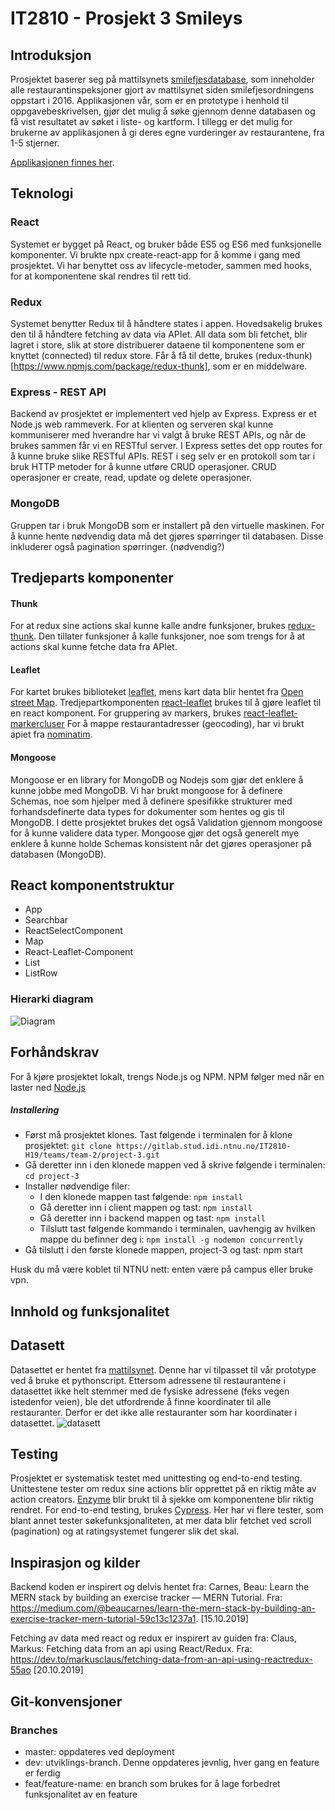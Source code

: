 # **IT2810 - Prosjekt 3 Smileys**

## Introduksjon
Prosjektet baserer seg på mattilsynets [smilefjesdatabase](https://data.norge.no/data/mattilsynet/smilefjestilsyn-p%C3%A5-serveringssteder), som inneholder alle restaurantinspeksjoner gjort av mattilsynet siden smilefjesordningens oppstart i 2016. Applikasjonen vår, som er en prototype i henhold til oppgavebeskrivelsen, gjør det mulig å søke gjennom denne databasen og få vist resultatet av søket i liste- og kartform. I tillegg er det mulig for brukerne av applikasjonen å gi deres egne vurderinger av restaurantene, fra 1-5 stjerner. 

[Applikasjonen finnes her](http://it2810-02.idi.ntnu.no/prosjekt3/).
## Teknologi


### React
Systemet er bygget på React, og bruker både ES5 og ES6 med funksjonelle komponenter. Vi brukte npx create-react-app for å komme i gang med prosjektet. Vi har benyttet oss av lifecycle-metoder, sammen med hooks, for at komponentene skal rendres til rett tid. 

### Redux
Systemet benytter Redux til å håndtere states i appen. Hovedsakelig brukes den til å håndtere fetching av data via APIet. All data som bli fetchet, blir lagret i store, slik at store distribuerer dataene til komponentene som er knyttet (connected) til redux store. Får å få til dette, brukes (redux-thunk)[https://www.npmjs.com/package/redux-thunk], som er en middelware.

### Express - REST API
Backend av prosjektet er implementert ved hjelp av Express. Express er et Node.js web rammeverk. For at klienten og serveren skal kunne kommuniserer med hverandre har vi valgt å bruke REST APIs, og når de brukes sammen får vi en RESTful server. I Express settes det opp routes for å kunne bruke slike RESTful APIs. REST i seg selv er en protokoll som tar i bruk HTTP metoder for å kunne utføre CRUD operasjoner. CRUD operasjoner er create, read, update og delete operasjoner. 

### MongoDB
Gruppen tar i bruk MongoDB som er installert på den virtuelle maskinen. For å kunne hente nødvendig data må det gjøres spørringer til databasen. Disse inkluderer også pagination spørringer. (nødvendig?)

## Tredjeparts komponenter

#### Thunk
For at redux sine actions skal kunne kalle andre funksjoner, brukes [redux-thunk](https://www.npmjs.com/package/redux-thunk). Den tillater funksjoner å kalle funksjoner, noe som trengs for å at actions skal kunne fetche data fra APIet.


#### Leaflet
For kartet brukes biblioteket [leaflet](https://leafletjs.com/), mens kart data blir hentet fra [Open street Map](https://www.openstreetmap.org/). Tredjepartkomponenten [react-leaflet](https://react-leaflet.js.org/) brukes til å  gjøre leaflet til en react komponent. For gruppering av markers, brukes [react-leaflet-markercluser](https://www.npmjs.com/package/react-leaflet-markercluster)
For å mappe restaurantadresser (geocoding), har vi brukt apiet fra [nominatim](https://nominatim.org).

#### Mongoose
Mongoose er en library for MongoDB og Nodejs som gjør det enklere å kunne jobbe med MongoDB. Vi har brukt mongoose for å definere Schemas, noe som hjelper med å definere spesifikke strukturer med forhandsdefinerte data types for dokumenter som hentes og gis til MongoDB. I dette prosjektet brukes det også Validation gjennom mongoose for å kunne validere data typer. Mongoose gjør det også generelt mye enklere å kunne holde Schemas konsistent når det gjøres operasjoner på databasen (MongoDB). 

## React komponentstruktur
*  App
*  Searchbar
*  ReactSelectComponent
*  Map
*  React-Leaflet-Component
*  List
*  ListRow

### Hierarki diagram
![Diagram](/uploads/f395e1197c0c68d0785cf00e45631c80/Diagram.PNG)

## Forhåndskrav
For å kjøre prosjektet lokalt, trengs Node.js og NPM. NPM følger med når en laster ned [Node.js](https://nodejs.org/en/download/)

##### Installering
*   Først må prosjektet klones. Tast følgende i terminalen for å klone prosjektet: `git clone https://gitlab.stud.idi.ntnu.no/IT2810-H19/teams/team-2/project-3.git`
*   Gå deretter inn i den klonede mappen ved å skrive følgende i terminalen: `cd project-3`
*   Installer nødvendige filer:
    * I den klonede mappen tast følgende: `npm install`
    * Gå deretter inn i client mappen og tast: `npm install`
    * Gå deretter inn i backend mappen og tast: `npm install`
    * Tilslutt tast følgende kommando i terminalen, uavhengig av hvilken mappe du befinner deg i: `npm install -g nodemon concurrently` 
*   Gå tilslutt i den første klonede mappen, project-3 og tast: npm start

Husk du må være koblet til NTNU nett: enten være på campus eller bruke vpn. 


## Innhold og funksjonalitet

## Datasett
Datasettet er hentet fra [mattilsynet](https://data.norge.no/data/mattilsynet/smilefjestilsyn-p%C3%A5-serveringssteder). Denne har vi tilpasset til vår prototype ved å bruke et pythonscript. Ettersom adressene til restaurantene i datasettet ikke helt stemmer med de fysiske adressene (feks vegen istedenfor veien), ble det utfordrende å finne koordinater til alle restauranter. Derfor er det ikke alle restauranter som har koordinater i datasettet. 
![datasett](/uploads/aefe229a0435c1b1c212c63661759990/datasett.png)

## Testing
Prosjektet er systematisk testet med unittesting og end-to-end testing. Unittestene tester om redux sine actions blir opprettet på en riktig måte av action creators. [Enzyme](https://airbnb.io/enzyme/) blir brukt til å sjekke om komponentene blir riktig rendret. For end-to-end testing, brukes [Cypress](https://www.cypress.io/). Her har vi flere tester, som blant annet tester søkefunksjonaliteten, at mer data blir fetchet ved scroll (pagination) og at ratingsystemet fungerer slik det skal.

## Inspirasjon og kilder
Backend koden er inspirert og delvis hentet fra: Carnes, Beau: Learn the MERN stack by building an exercise tracker — MERN Tutorial. Fra: https://medium.com/@beaucarnes/learn-the-mern-stack-by-building-an-exercise-tracker-mern-tutorial-59c13c1237a1. [15.10.2019]

Fetching av data med react og redux er inspirert av guiden fra: Claus, Markus: Fetching data from an api using React/Redux. Fra: https://dev.to/markusclaus/fetching-data-from-an-api-using-reactredux-55ao [20.10.2019]
 

## Git-konvensjoner

### Branches
*   master: oppdateres ved deployment
*   dev: utviklings-branch. Denne oppdateres jevnlig, hver gang en feature er ferdig
*   feat/feature-name: en branch som brukes for å lage forbedret funksjonalitet av en feature



